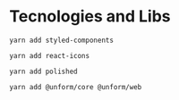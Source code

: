 # Tecnologies and Libs

```yarn add styled-components```

```yarn add react-icons```

```yarn add polished```

```yarn add @unform/core @unform/web```
